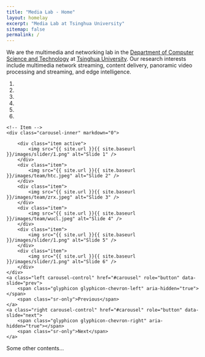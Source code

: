 ```yaml
---
title: "Media Lab - Home"
layout: homelay
excerpt: "Media Lab at Tsinghua University"
sitemap: false
permalink: /
---
```


We are the multimedia and networking lab in the [Department of Computer Science and Technology](http://www.cs.tsinghua.edu.cn/) at [Tsinghua University](https://www.tsinghua.edu.cn).
Our research interests include multimedia network streaming, content delivery, panoramic video processing and streaming, and edge intelligence.

<div markdown="0" id="carousel" class="carousel slide" data-ride="carousel" data-interval="5000" data-pause="hover" >
    <!-- Menu -->
    <ol class="carousel-indicators">
        <li data-target="#carousel" data-slide-to="0" class="active"></li>
        <li data-target="#carousel" data-slide-to="1"></li>
        <li data-target="#carousel" data-slide-to="2"></li>
        <li data-target="#carousel" data-slide-to="3"></li>
        <li data-target="#carousel" data-slide-to="4"></li>
        <li data-target="#carousel" data-slide-to="5"></li>
    </ol>

    <!-- Item -->
    <div class="carousel-inner" markdown="0">

        <div class="item active">
            <img src="{{ site.url }}{{ site.baseurl }}/images/slider/1.png" alt="Slide 1" />
        </div>
        <div class="item">
            <img src="{{ site.url }}{{ site.baseurl }}/images/team/htc.jpeg" alt="Slide 2" />
        </div>
        <div class="item">
            <img src="{{ site.url }}{{ site.baseurl }}/images/team/zrx.jpeg" alt="Slide 3" />
        </div>
        <div class="item">
            <img src="{{ site.url }}{{ site.baseurl }}/images/team/wucl.jpeg" alt="Slide 4" />
        </div>
        <div class="item">
            <img src="{{ site.url }}{{ site.baseurl }}/images/slider/1.png" alt="Slide 5" />
        </div>
        <div class="item">
            <img src="{{ site.url }}{{ site.baseurl }}/images/slider/1.png" alt="Slide 6" />
        </div>
    </div>
    <a class="left carousel-control" href="#carousel" role="button" data-slide="prev">
        <span class="glyphicon glyphicon-chevron-left" aria-hidden="true"></span>
        <span class="sr-only">Previous</span>
    </a>
    <a class="right carousel-control" href="#carousel" role="button" data-slide="next">
        <span class="glyphicon glyphicon-chevron-right" aria-hidden="true"></span>
        <span class="sr-only">Next</span>
    </a>
</div>

Some other contents...
